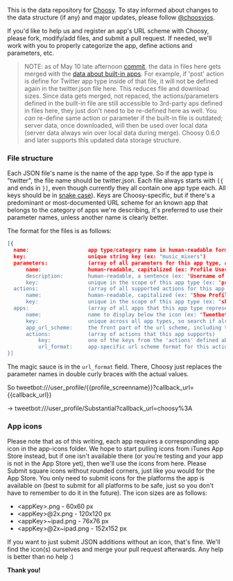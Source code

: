 This is the data repository for [Choosy](https://github.com/substantial/choosy). To stay informed about changes to the data structure (if any) and major updates, please follow [@choosyios](http://www.twitter.com/choosyios).

If you'd like to help us and register an app's URL scheme with Choosy, please fork, modify/add files, and submit a pull request. If needed, we'll work with you to properly categorize the app, define actions and parameters, etc.

> NOTE: as of May 10 late afternoon [commit](https://github.com/substantial/choosy-data/commit/744e0cc52213b0273b4758b6d1a65ef3a81949fc), the data in files here gets merged with the [data about built-in apps](https://github.com/substantial/choosy/blob/master/Choosy/Resources/systemAppTypes.json). For example, if 'post' action is define for Twitter app type inside of that file, it will not be defined again in the twitter.json file here. This reduces file and download sizes. Since data gets merged, not repaced, the actions/parameters defined in the built-in file are still accessible to 3rd-party aps defined in files here, they just don't need to be re-defined here as well. You _can_ re-define same action or parameter if the built-in file is outdated; server data, once downloaded, will then be used over local data (server data always win over local data during merge). Choosy 0.6.0 and later supports this updated data storage structure.

### File structure

Each JSON file's name is the name of the app type. So if the app type is "twitter", the file name should be twitter.json. Each file always starts with `[{` and ends in `}]`, even though currently they all contain one app type each. All keys should be in [snake case](http://en.wikipedia.org/wiki/Snake_case)). Keys are Choosy-specific, but if there's a predominant or most-documented URL scheme for an known app that belongs to the category of apps we're describing, it's preferred to use their parameter names, unless another name is clearly better.

The format for the files is as follows:

```json 
[{
  name:                   app type/category name in human-readable form, capitalized (ex: "Music Mixers")
  key:                    unique string key (ex: "music_mixers")
  parameters:             (array of all parameters for this app type, across all apps)
      name:               human-readable, capitalized (ex: Profile Username")
      description:        human-readable, a sentence (ex: "Username of the profile to be shown")
      key:                unique in the scope of this app type (ex: "profile_screenname")
  actions:                (array of all supported actions for this app type)
      name:               human-readable, capitalized (ex: "Show Profile")
      key:                unique in the scope of this app type (ex: "show_profile")
  apps:                   (array of all apps that this app type represents)
      name:               name to display below the icon (ex: "Tweetbot")
      key:                unique across all app types, so search if already used (ex: "tweetbot")
      app_url_scheme:     the front part of the url scheme, including the colon (ex: "tweetbot:")
      actions:            (array of actions that this app supports)
          key:            one of the keys from the 'actions' defined above for this app type (ex: "show_profile")
          url_format:     app-specific url scheme format for this action, with parameters in double curly braces (ex: "tweetbot:///user_profile/{{profile_screenname}}?callback_url={{callback_url}}")
}]
```

The magic sauce is in the `url_format` field. There, Choosy just replaces the parameter names in double curly braces with the actual values. 

So tweetbot:///user_profile/{{profile_screenname}}?callback_url={{callback_url}}

-> tweetbot:///user_profile/Substantial?callback_url=choosy%3A

### App icons

Please note that as of this writing, each app requires a corresponding app icon in the app-icons folder. We hope to start pulling icons from iTunes App Store instead, but if one isn't available there (or you're testing and your app is not in the App Store yet), then we'll use the icons from here. Please Submit square icons without rounded corners, just like you would for the App Store. You only need to submit icons for the platforms the app is available on (best to submit for all platforms to be safe, just so you don't have to remember to do it in the future). The icon sizes are as follows:

* \<appKey\>.png - 60x60 px
* \<appKey\>@2x.png - 120x120 px
* \<appKey\>~ipad.png - 76x76 px
* \<appKey\>@2x~ipad.png - 152x152 px

If you want to just submit JSON additions without an icon, that's fine. We'll find the icon(s) ourselves and merge your pull request afterwards. Any help is better than no help :)


**Thank you!**

